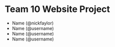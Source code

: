 # Team 10 Website Project
- Name (@nickfaylor)
- Name (@username)
- Name (@username)
- Name (@username)


